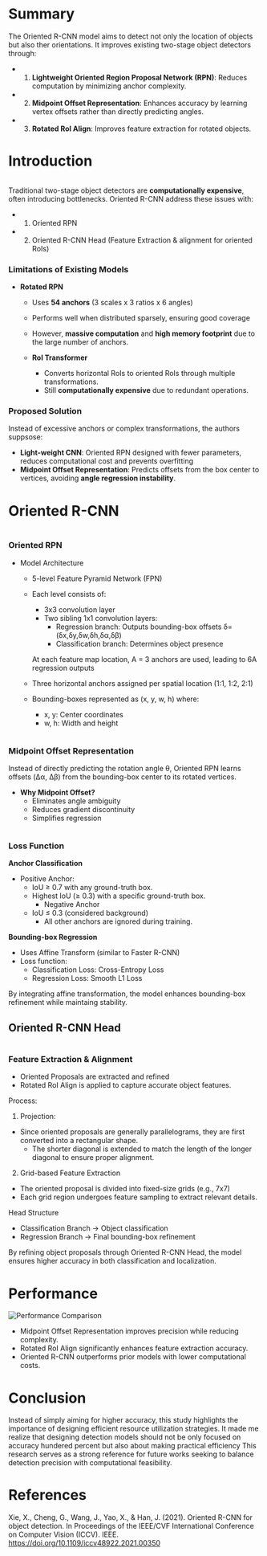 <h1 id="summary">Summary</h1>
<p>The Oriented R-CNN model aims to detect not only the location of objects but also ther orientations. It improves existing two-stage object detectors through:</p>
<ul>
<li><ol>
<li><strong>Lightweight Oriented Region Proposal Network (RPN)</strong>:
Reduces computation by minimizing anchor complexity.</li>
</ol>
</li>
<li><ol start="2">
<li><strong>Midpoint Offset Representation</strong>:
Enhances accuracy by learning vertex offsets rather than directly predicting angles.</li>
</ol>
</li>
<li><ol start="3">
<li><strong>Rotated RoI Align</strong>:
Improves feature extraction for rotated objects.</li>
</ol>
</li>
</ul>
<h1 id="introduction">Introduction</h1>
<p><img alt="" src="https://velog.velcdn.com/images/davidlyoo/post/94d42443-a56f-4fb1-9508-d9ed43e327e5/image.png" /></p>
<p>Traditional two-stage object detectors are <strong>computationally expensive</strong>, often introducing bottlenecks. Oriented R-CNN address these issues with:</p>
<ul>
<li><ol>
<li>Oriented RPN</li>
</ol>
</li>
<li><ol start="2">
<li>Oriented R-CNN Head (Feature Extraction &amp; alignment for oriented RoIs)</li>
</ol>
</li>
</ul>
<h3 id="limitations-of-existing-models">Limitations of Existing Models</h3>
<ul>
<li><p><strong>Rotated RPN</strong></p>
<ul>
<li><p>Uses <strong>54 anchors</strong> (3 scales x 3 ratios x 6 angles)</p>
</li>
<li><p>Performs well when distributed sparsely, ensuring good coverage</p>
</li>
<li><p>However, <strong>massive computation</strong> and <strong>high memory footprint</strong> due to the large number of anchors.</p>
</li>
<li><p><strong>RoI Transformer</strong></p>
<ul>
<li>Converts horizontal RoIs to oriented RoIs through multiple transformations.</li>
<li>Still <strong>computationally expensive</strong> due to redundant operations.</li>
</ul>
</li>
</ul>
</li>
</ul>
<h3 id="proposed-solution">Proposed Solution</h3>
<p>Instead of excessive anchors or complex transformations, the authors suppsose:</p>
<ul>
<li><strong>Light-weight CNN</strong>: Oriented RPN designed with fewer parameters, reduces computational cost and prevents overfitting</li>
<li><strong>Midpoint Offset Representation</strong>: Predicts offsets from the box center to vertices, avoiding <strong>angle regression instability</strong>.</li>
</ul>
<h1 id="oriented-r-cnn">Oriented R-CNN</h1>
<p><img alt="" src="https://velog.velcdn.com/images/davidlyoo/post/46702507-99c0-4f85-964f-645c8a0132fc/image.png" /></p>
<h3 id="oriented-rpn">Oriented RPN</h3>
<ul>
<li><p>Model Architecture</p>
<ul>
<li><p>5-level Feature Pyramid Network (FPN)</p>
</li>
<li><p>Each level consists of:</p>
<ul>
<li>3x3 convolution layer</li>
<li>Two sibling 1x1 convolution layers:<ul>
<li>Regression branch: Outputs bounding-box offsets δ=(δx,δy,δw,δh,δα,δβ)</li>
<li>Classification branch: Determines object presence</li>
</ul>
</li>
</ul>
<p>At each feature map location, A = 3 anchors are used, leading to 6A regression outputs</p>
</li>
<li><p>Three horizontal anchors assigned per spatial location (1:1, 1:2, 2:1)</p>
</li>
<li><p>Bounding-boxes represented as (x, y, w, h) where:</p>
<ul>
<li>x, y: Center coordinates</li>
<li>w, h: Width and height</li>
</ul>
</li>
</ul>
</li>
</ul>
<p><img alt="" src="https://velog.velcdn.com/images/davidlyoo/post/9119eadd-5442-4061-bfdb-4f03a1961abe/image.png" /></p>
<h3 id="midpoint-offset-representation">Midpoint Offset Representation</h3>
<p>Instead of directly predicting the rotation angle θ, Oriented RPN learns offsets (Δα, Δβ) from the bounding-box center to its rotated vertices.</p>
<ul>
<li><strong>Why Midpoint Offset?</strong><ul>
<li>Eliminates angle ambiguity</li>
<li>Reduces gradient discontinuity</li>
<li>Simplifies regression</li>
</ul>
</li>
</ul>
<p><img alt="" src="https://velog.velcdn.com/images/davidlyoo/post/d26efca9-49a0-4b94-8e86-ba7d5957bbec/image.png" /></p>
<h3 id="loss-function">Loss Function</h3>
<p><strong>Anchor Classification</strong></p>
<ul>
<li>Positive Anchor:<ul>
<li>IoU ≥ 0.7 with any ground-truth box.</li>
<li>Highest IoU (≥ 0.3) with a specific ground-truth box. <ul>
<li>Negative Anchor</li>
</ul>
</li>
<li>IoU ≤ 0.3 (considered background)<ul>
<li>All other anchors are ignored during training.</li>
</ul>
</li>
</ul>
</li>
</ul>
<p><strong>Bounding-box Regression</strong></p>
<ul>
<li>Uses Affine Transform (similar to Faster R-CNN)</li>
<li>Loss function:<ul>
<li>Classification Loss: Cross-Entropy Loss</li>
<li>Regression Loss: Smooth L1 Loss</li>
</ul>
</li>
</ul>
<p>By integrating affine transformation, the model enhances bounding-box refinement while maintaing stability.</p>
<h2 id="oriented-r-cnn-head">Oriented R-CNN Head</h2>
<p><img alt="" src="https://velog.velcdn.com/images/davidlyoo/post/ed34b558-6452-4ebf-ba4f-60d3ab6e1a3b/image.png" /></p>
<h3 id="feature-extraction--alignment">Feature Extraction &amp; Alignment</h3>
<ul>
<li>Oriented Proposals are extracted and refined</li>
<li>Rotated RoI Align is applied to capture accurate object features.</li>
</ul>
<p>Process:</p>
<ol>
<li>Projection:</li>
</ol>
<ul>
<li>Since oriented proposals are generally parallelograms, they are first converted into a rectangular shape.<ul>
<li>The shorter diagonal is extended to match the length of the longer diagonal to ensure proper alignment.</li>
</ul>
</li>
</ul>
<ol start="2">
<li>Grid-based Feature Extraction</li>
</ol>
<ul>
<li>The oriented proposal is divided into fixed-size grids (e.g., 7x7)</li>
<li>Each grid region undergoes feature sampling to extract relevant details.</li>
</ul>
<p>Head Structure</p>
<ul>
<li>Classification Branch -&gt; Object classification</li>
<li>Regression Branch -&gt; Final bounding-box refinement</li>
</ul>
<p> By refining object proposals through Oriented R-CNN Head, the model ensures higher accuracy in both classification and localization.</p>
<h1 id="performance">Performance</h1>
<p><img alt="Performance Comparison" src="https://velog.velcdn.com/images/davidlyoo/post/ce9ff5a5-fe4c-41f6-841e-dad77f171c40/image.png" /></p>
<ul>
<li>Midpoint Offset Representation improves precision while reducing complexity.</li>
<li>Rotated RoI Align significantly enhances feature extraction accuracy.</li>
<li>Oriented R-CNN outperforms prior models with lower computational costs.</li>
</ul>
<h1 id="conclusion">Conclusion</h1>
<p>Instead of simply aiming for higher accuracy, this study highlights the importance of designing efficient resource utilization strategies. It made me realize that designing detection models should not be only focused on accuracy hundered percent but also about making practical efficiency This research serves as a strong reference for future works seeking to balance detection precision with computational feasibility.</p>
<h1 id="references">References</h1>
<p>Xie, X., Cheng, G., Wang, J., Yao, X., &amp; Han, J. (2021). Oriented R-CNN for object detection. In Proceedings of the IEEE/CVF International Conference on Computer Vision (ICCV). IEEE. <a href="https://doi.org/10.1109/iccv48922.2021.00350">https://doi.org/10.1109/iccv48922.2021.00350</a></p>